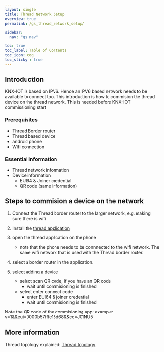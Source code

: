 ```yaml
---
layout: single
title: Thread Network Setup
overview: true
permalink: /gs_thread_network_setup/

sidebar:
  nav: "gs_nav"

toc: true
toc_label: Table of Contents
toc_icon: cog
toc_sticky : true
---
```



## Introduction

KNX-IOT is based on IPV6. Hence an IPV6 based network needs to be available to connect too.
This introduction is how to commision the thread device on the thread network.
This is needed before KNX-IOT commissioning start

### Prerequisites

- Thread Border router
- Thread based device
- android phone
- Wifi connection

### Essential information

- Thread network information
- Device information
  - EUI64 & Joiner credential
  - QR code (same information)

## Steps to commision a device on the network

1. Connect the Thread border router to the larger network, e.g. making sure there is wifi

1. Install the [thread application](https://play.google.com/store/apps/details?id=org.threadgroup.commissioner&hl=en&gl=US)

1. open the thread application on the phone
   - note that the phone needs to be connnected to the wifi network.
     The same wifi network that is used with the Thread border router.

1. select a border router in the application.

1. select adding a device
   - select scan QR code, if you have an QR code
     - wait until commisioning is finished
   - select enter connect code
     - enter EUI64 & joiner credential
     - wait until commisioning is finished

Note the QR code of the commisioning app: example:
v=1&&eui=0000b57fffe15d68&&cc=J01NU5

## More information

Thread topology explained:
[Thread topology](https://www.threadgroup.org/BUILT-FOR-IOT/Commercial#NetworkTopology)